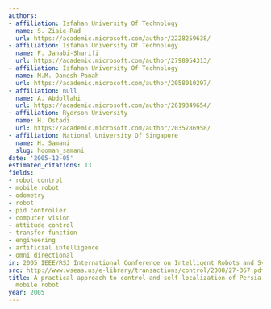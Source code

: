 ```yaml
---
authors:
- affiliation: Isfahan University Of Technology
  name: S. Ziaie-Rad
  url: https://academic.microsoft.com/author/2228259638/
- affiliation: Isfahan University Of Technology
  name: F. Janabi-Sharifi
  url: https://academic.microsoft.com/author/2798954313/
- affiliation: Isfahan University Of Technology
  name: M.M. Danesh-Panah
  url: https://academic.microsoft.com/author/2058010297/
- affiliation: null
  name: A. Abdollahi
  url: https://academic.microsoft.com/author/2619349654/
- affiliation: Ryerson University
  name: H. Ostadi
  url: https://academic.microsoft.com/author/2035786958/
- affiliation: National University Of Singapore
  name: H. Samani
  slug: hooman_samani
date: '2005-12-05'
estimated_citations: 13
fields:
- robot control
- mobile robot
- odometry
- robot
- pid controller
- computer vision
- attitude control
- transfer function
- engineering
- artificial intelligence
- omni directional
in: 2005 IEEE/RSJ International Conference on Intelligent Robots and Systems
src: http://www.wseas.us/e-library/transactions/control/2008/27-367.pdf
title: A practical approach to control and self-localization of Persia omni directional
  mobile robot
year: 2005
---
```

